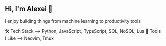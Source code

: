 ## Hi, I'm Alexei 👋

I enjoy building things from machine learning to productivity tools 

🛠️ Tech Stack   --> Python, JavaScript, TypeScript, SQL, NoSQL, Lua
🔭 Tools I Like --> Neovim, Tmux



<!--
**alexeiquickcode/alexeiquickcode** is a ✨ _special_ ✨ repository because its `README.md` (this file) appears on your GitHub profile.

Here are some ideas to get you started:

- 🔭 I’m currently working on ...
- 🌱 I’m currently learning ...
- 👯 I’m looking to collaborate on ...
- 🤔 I’m looking for help with ...
- 💬 Ask me about ...
- 📫 How to reach me: ...
- 😄 Pronouns: ...
- ⚡ Fun fact: ...
-->
